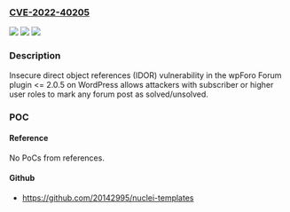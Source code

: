 ### [CVE-2022-40205](https://cve.mitre.org/cgi-bin/cvename.cgi?name=CVE-2022-40205)
![](https://img.shields.io/static/v1?label=Product&message=wpForo%20Forum%20(WordPress%20plugin)&color=blue)
![](https://img.shields.io/static/v1?label=Version&message=%3C%3D%202.0.5%20&color=brightgreen)
![](https://img.shields.io/static/v1?label=Vulnerability&message=Insecure%20Direct%20Object%20References%20(IDOR)&color=brightgreen)

### Description

Insecure direct object references (IDOR) vulnerability in the wpForo Forum plugin <= 2.0.5 on WordPress allows attackers with subscriber or higher user roles to mark any forum post as solved/unsolved.

### POC

#### Reference
No PoCs from references.

#### Github
- https://github.com/20142995/nuclei-templates

